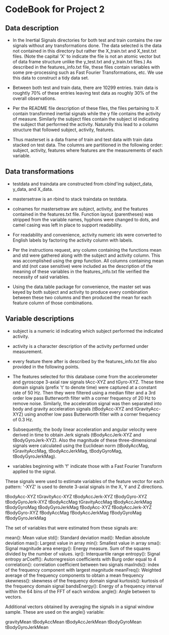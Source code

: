 CodeBook for Project 2
========================================================

## Data description

* In the Inertial Signals directories for both test and train contains the raw signals without any transformations done. The data selected is the data not contained in this directory but rather the X_train.txt and X_test.txt files. (Note the capital 'X' to indicate the file is not an atomic vector but of data frame structure unlike the y_test.txt and y_train.txt files.) As described in the features_info.txt file, these files contain variables with some pre-processing such as Fast Fourier Transformations, etc. We use this data to construct a tidy data set.

* Between both test and train data, there are 10299 entries. train data is roughtly 70% of these entries leaving test data as roughly 30% of the overall observations.

* Per the README file description of these files, the files pertaining to X contain transformed inertial signals while the y file contains the activity of measure. Similarly the subject files contain the subject id indicating the subject that performed the activity. Naturally this lead to a column structure that followed subject, activity, features.

* Thus masterset is a data frame of train and test data with train data stacked on test data. The columns are partitioned in the following order: subject, activity, features where features are the measurements of each variable.


## Data transformations

* testdata and traindata are constructed from cbind'ing subject_data, y_data, and X_data.

* mastersetraw is an rbind to stack traindata on testdata.

* colnames for mastersetraw are subject, activity, and the features contained in the features.txt file. Function layout (parentheses) was stripped from the variable names, hyphons were changed to dots, and camel casing was left in place to support readability. 

* For readability and convenience, activity numeric ids were converted to English labels by factoring the activity column with labels.

* Per the instructions request, any column containing the functions mean and std were gathered along with the subject and activity column. This was accomplished using the grep function. All columns containing mean and std (not case sensitive) were included as the description of the meaning of these variables in the features_info.txt file verified the necessity of said variables. 

* Using the data.table package for convenience, the master set was keyed by both subject and activity to produce every combination between these two columns and then produced the mean for each feature column of those combinations.


## Variable descriptions

* subject is a numeric id indicating which subject performed the indicated activity.

* activity is a character description of the activity performed under measurement.

* every feature there after is described by the features_info.txt file also provided in the following points.

* The features selected for this database come from the accelerometer and gyroscope 3-axial raw signals tAcc-XYZ and tGyro-XYZ. These time domain signals (prefix 't' to denote time) were captured at a constant rate of 50 Hz. Then they were filtered using a median filter and a 3rd order low pass Butterworth filter with a corner frequency of 20 Hz to remove noise. Similarly, the acceleration signal was then separated into body and gravity acceleration signals (tBodyAcc-XYZ and tGravityAcc-XYZ) using another low pass Butterworth filter with a corner frequency of 0.3 Hz. 

* Subsequently, the body linear acceleration and angular velocity were derived in time to obtain Jerk signals (tBodyAccJerk-XYZ and tBodyGyroJerk-XYZ). Also the magnitude of these three-dimensional signals were calculated using the Euclidean norm (tBodyAccMag, tGravityAccMag, tBodyAccJerkMag, tBodyGyroMag, tBodyGyroJerkMag). 

* variables beginning with 'f' indicate those with a Fast Fourier Transform applied to the signal.


These signals were used to estimate variables of the feature vector for each pattern:
'-XYZ' is used to denote 3-axial signals in the X, Y and Z directions.

tBodyAcc-XYZ
tGravityAcc-XYZ
tBodyAccJerk-XYZ
tBodyGyro-XYZ
tBodyGyroJerk-XYZ
tBodyAccMag
tGravityAccMag
tBodyAccJerkMag
tBodyGyroMag
tBodyGyroJerkMag
fBodyAcc-XYZ
fBodyAccJerk-XYZ
fBodyGyro-XYZ
fBodyAccMag
fBodyAccJerkMag
fBodyGyroMag
fBodyGyroJerkMag

The set of variables that were estimated from these signals are: 

mean(): Mean value
std(): Standard deviation
mad(): Median absolute deviation 
max(): Largest value in array
min(): Smallest value in array
sma(): Signal magnitude area
energy(): Energy measure. Sum of the squares divided by the number of values. 
iqr(): Interquartile range 
entropy(): Signal entropy
arCoeff(): Autorregresion coefficients with Burg order equal to 4
correlation(): correlation coefficient between two signals
maxInds(): index of the frequency component with largest magnitude
meanFreq(): Weighted average of the frequency components to obtain a mean frequency
skewness(): skewness of the frequency domain signal 
kurtosis(): kurtosis of the frequency domain signal 
bandsEnergy(): Energy of a frequency interval within the 64 bins of the FFT of each window.
angle(): Angle between to vectors.

Additional vectors obtained by averaging the signals in a signal window sample. These are used on the angle() variable:

gravityMean
tBodyAccMean
tBodyAccJerkMean
tBodyGyroMean
tBodyGyroJerkMean

